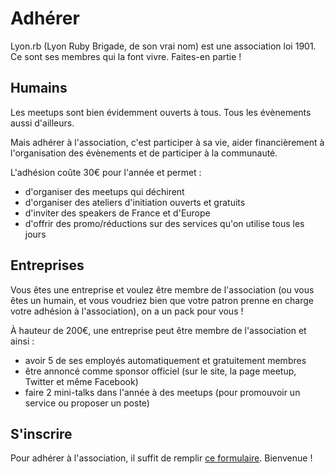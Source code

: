 # Adhérer

Lyon.rb (Lyon Ruby Brigade, de son vrai nom) est une association loi 1901. Ce sont ses membres qui la font vivre. Faites-en partie !

## Humains

Les meetups sont bien évidemment ouverts à tous. Tous les évènements aussi d'ailleurs.

Mais adhérer à l'association, c'est participer à sa vie, aider financièrement à l'organisation des évènements et de participer à la communauté.

L'adhésion coûte 30€ pour l'année et permet :

* d'organiser des meetups qui déchirent
* d'organiser des ateliers d'initiation ouverts et gratuits
* d'inviter des speakers de France et d'Europe
* d'offrir des promo/réductions sur des services qu'on utilise tous les jours

## Entreprises

Vous êtes une entreprise et voulez être membre de l'association (ou vous êtes un humain, et vous voudriez bien que votre patron prenne en charge votre adhésion à l'association), on a un pack pour vous !

À hauteur de 200€, une entreprise peut être membre de l'association et ainsi :

* avoir 5 de ses employés automatiquement et gratuitement membres
* être annoncé comme sponsor officiel (sur le site, la page meetup, Twitter et même Facebook)
* faire 2 mini-talks dans l'année à des meetups (pour promouvoir un service ou proposer un poste)

## S'inscrire

Pour adhérer à l'association, il suffit de remplir [ce formulaire](https://docs.google.com/spreadsheet/viewform?formkey=dFBqR2tER3cxZnZ1ZHlJMFY1T0l1b1E6MQ). Bienvenue !